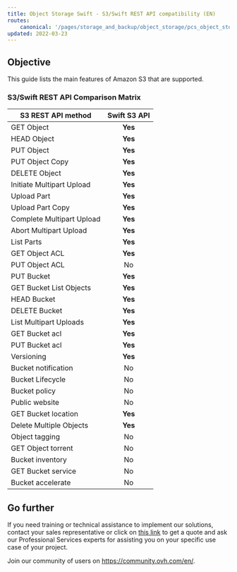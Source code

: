 ```yaml
---
title: Object Storage Swift - S3/Swift REST API compatibility (EN)
routes:
    canonical: '/pages/storage_and_backup/object_storage/pcs_object_storage_standard_s3_and_swift_rest_api_compatibility'
updated: 2022-03-23
---
```


## Objective

This guide lists the main features of Amazon S3 that are supported.

### S3/Swift REST API Comparison Matrix

| S3 REST API method | Swift S3 API |
| --- | :---: |
| GET Object | **Yes** |
| HEAD Object | **Yes** |
| PUT Object | **Yes** |
| PUT Object Copy | **Yes** |
| DELETE Object | **Yes** |
| Initiate Multipart Upload | **Yes** |
| Upload Part | **Yes** |
| Upload Part Copy | **Yes** |
| Complete Multipart Upload | **Yes** |
| Abort Multipart Upload | **Yes** |
| List Parts | **Yes** |
| GET Object ACL | **Yes** |
| PUT Object ACL | No |
| PUT Bucket | **Yes** |
| GET Bucket List Objects | **Yes** |
| HEAD Bucket | **Yes** |
| DELETE Bucket | **Yes** |
| List Multipart Uploads | **Yes** |
| GET Bucket acl | **Yes** |
| PUT Bucket acl | **Yes** |
| Versioning | **Yes** |
| Bucket notification | No |
| Bucket Lifecycle | No |
| Bucket policy | No |
| Public website | No |
| GET Bucket location | **Yes** |
| Delete Multiple Objects | **Yes** |
| Object tagging | No |
| GET Object torrent | No |
| Bucket inventory | No |
| GET Bucket service | No |
| Bucket accelerate | No |

## Go further

If you need training or technical assistance to implement our solutions, contact your sales representative or click on [this link](https://www.ovhcloud.com/es/professional-services/) to get a quote and ask our Professional Services experts for assisting you on your specific use case of your project.

Join our community of users on <https://community.ovh.com/en/>.